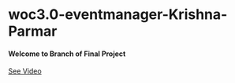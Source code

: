 # woc3.0-eventmanager-Krishna-Parmar
<h4>Welcome to Branch of Final Project</h4>
<a href="https://github.com/ParmarKrishna/woc3.0-eventmanager-Krishna-Parmar/blob/FinalProject/WOC%20Final%20Video.mp4">See Video</a>
